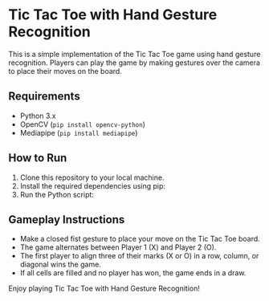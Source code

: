 # Tic Tac Toe with Hand Gesture Recognition

This is a simple implementation of the Tic Tac Toe game using hand gesture recognition. Players can play the game by making gestures over the camera to place their moves on the board.

## Requirements

- Python 3.x
- OpenCV (`pip install opencv-python`)
- Mediapipe (`pip install mediapipe`)

## How to Run

1. Clone this repository to your local machine.
2. Install the required dependencies using pip:
3. Run the Python script:

## Gameplay Instructions

- Make a closed fist gesture to place your move on the Tic Tac Toe board.
- The game alternates between Player 1 (X) and Player 2 (O).
- The first player to align three of their marks (X or O) in a row, column, or diagonal wins the game.
- If all cells are filled and no player has won, the game ends in a draw.

Enjoy playing Tic Tac Toe with Hand Gesture Recognition!
